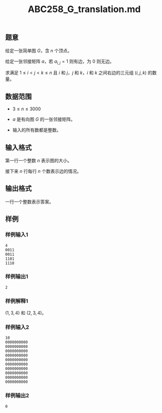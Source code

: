 ﻿---
title: "ABC258_G_translation.md"
tags: []
author: ""
created: ""
---

## 题意

给定一张简单图 $G$，含 $n$ 个顶点。

给定一张邻接矩阵 $a$，若 $a_{i,j}=1$ 则有边，为 $0$ 则无边。

求满足 $1 \leq i < j < k \leq n$ 且 $i$ 和 $j$，$j$ 和 $k$，$i$  和 $k$ 之间右边的三元组 $(i,j,k)$ 的数量。

## 数据范围

- $3 \leq n \leq 3000$

- $a$ 是有向图 $G$ 的一张邻接矩阵。

- 输入的所有数都是整数。

## 输入格式

第一行一个整数 $n$ 表示图的大小。

接下来 $n$ 行每行 $n$ 个数表示边的情况。

## 输出格式

一行一个整数表示答案。

## 样例

### 样例输入1

```
4
0011
0011
1101
1110
```

### 样例输出1

```
2
```

### 样例解释1

$(1,3,4)$ 和 $(2,3,4)$。

### 样例输入2

```
10
0000000000
0000000000
0000000000
0000000000
0000000000
0000000000
0000000000
0000000000
0000000000
0000000000
```

### 样例输出2

```
0
```

